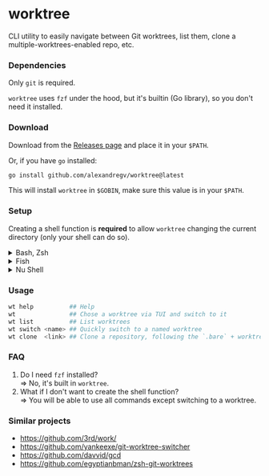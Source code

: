 # worktree

CLI utility to easily navigate between Git worktrees, list them, clone a multiple-worktrees-enabled repo, etc.

### Dependencies

Only `git` is required.

`worktree` uses `fzf` under the hood, but it's builtin (Go library), so you don't need it installed.

### Download

Download from the [Releases page](https://github.com/alexandregv/worktree/releases/latest) and place it in your `$PATH`.

Or, if you have `go` installed:

```sh
go install github.com/alexandregv/worktree@latest
```

This will install `worktree` in `$GOBIN`, make sure this value is in your `$PATH`.

### Setup

Creating a shell function is **required** to allow `worktree` changing the current directory (only your shell can do so).

<details>
  <summary>Bash, Zsh</summary>

Add this function in your `~/.bashrc` or `~/.zshrc`:

```sh
# https://github.com/alexandregv/worktree#setup
function wt() {
  output=$(worktree "$@")
  printf "$output\n"
  if [[ $? == 0 ]] && [[ "$output" == /* ]]; then
    cd "$output"
  fi
}
```

Then source the file or run `exec bash` / `exec zsh` to restart your shell.

</details>

<details>
  <summary>Fish</summary>

Add this function in your `~/.config/fish/config.fish`:

```sh
# https://github.com/alexandregv/worktree#setup
function wt
  set output (worktree $argv)
  printf "$output\n"
  if string match -q '/*' $output
    cd $output
  end
end
```

Then source the file or run `exec fish` to restart your shell.

</details>

<details>
  <summary>Nu Shell</summary>

Add this function in your `~/.config/nushell/config.nu`:

```sh
# https://github.com/alexandregv/worktree#setup
def --env --wrapped wt [...args] {
  let cmd = (worktree ...$args | complete)
  printf $cmd.stdout
  if $cmd.exit_code == 0 and ($cmd.stdout | str starts-with "/") {
    cd $cmd.stdout
  }
}
```

Then source the file or run `exec nu` to restart your shell.

</details>

### Usage

```sh
wt help          ## Help
wt               ## Chose a worktree via TUI and switch to it
wt list          ## List worktrees
wt switch <name> ## Quickly switch to a named worktree
wt clone  <link> ## Clone a repository, following the `.bare` + worktrees convention
```

### FAQ

1. Do I need `fzf` installed?  
   => No, it's built in `worktree`.
2. What if I don't want to create the shell function?  
   => You will be able to use all commands except switching to a worktree.

### Similar projects

- https://github.com/3rd/work/
- https://github.com/yankeexe/git-worktree-switcher
- https://github.com/davvid/gcd
- https://github.com/egyptianbman/zsh-git-worktrees
